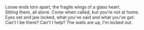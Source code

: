 Loose ends torn apart, the fragile wings of a glass heart.  
Sitting there, all alone. Come when called, but you're not at home.  
Eyes set and jaw locked, what you've said and what you've got.  
Can't I be there? Can't I help?  The walls are up, I'm locked out.  


